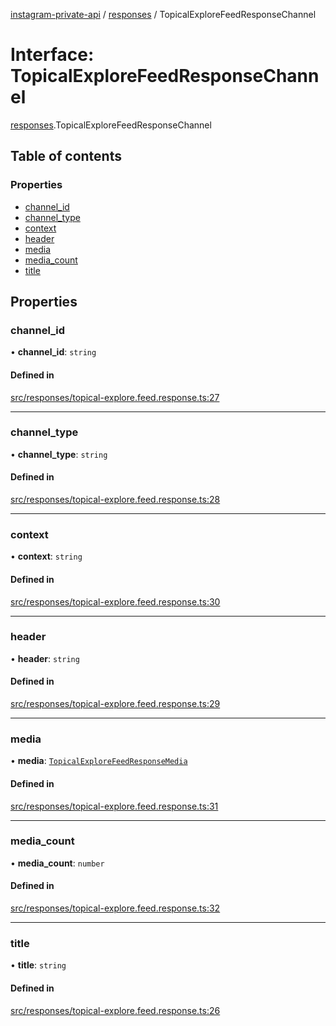 [instagram-private-api](../../README.md) / [responses](../../modules/responses.md) / TopicalExploreFeedResponseChannel

# Interface: TopicalExploreFeedResponseChannel

[responses](../../modules/responses.md).TopicalExploreFeedResponseChannel

## Table of contents

### Properties

- [channel\_id](TopicalExploreFeedResponseChannel.md#channel_id)
- [channel\_type](TopicalExploreFeedResponseChannel.md#channel_type)
- [context](TopicalExploreFeedResponseChannel.md#context)
- [header](TopicalExploreFeedResponseChannel.md#header)
- [media](TopicalExploreFeedResponseChannel.md#media)
- [media\_count](TopicalExploreFeedResponseChannel.md#media_count)
- [title](TopicalExploreFeedResponseChannel.md#title)

## Properties

### channel\_id

• **channel\_id**: `string`

#### Defined in

[src/responses/topical-explore.feed.response.ts:27](https://github.com/Nerixyz/instagram-private-api/blob/b3351b9/src/responses/topical-explore.feed.response.ts#L27)

___

### channel\_type

• **channel\_type**: `string`

#### Defined in

[src/responses/topical-explore.feed.response.ts:28](https://github.com/Nerixyz/instagram-private-api/blob/b3351b9/src/responses/topical-explore.feed.response.ts#L28)

___

### context

• **context**: `string`

#### Defined in

[src/responses/topical-explore.feed.response.ts:30](https://github.com/Nerixyz/instagram-private-api/blob/b3351b9/src/responses/topical-explore.feed.response.ts#L30)

___

### header

• **header**: `string`

#### Defined in

[src/responses/topical-explore.feed.response.ts:29](https://github.com/Nerixyz/instagram-private-api/blob/b3351b9/src/responses/topical-explore.feed.response.ts#L29)

___

### media

• **media**: [`TopicalExploreFeedResponseMedia`](TopicalExploreFeedResponseMedia.md)

#### Defined in

[src/responses/topical-explore.feed.response.ts:31](https://github.com/Nerixyz/instagram-private-api/blob/b3351b9/src/responses/topical-explore.feed.response.ts#L31)

___

### media\_count

• **media\_count**: `number`

#### Defined in

[src/responses/topical-explore.feed.response.ts:32](https://github.com/Nerixyz/instagram-private-api/blob/b3351b9/src/responses/topical-explore.feed.response.ts#L32)

___

### title

• **title**: `string`

#### Defined in

[src/responses/topical-explore.feed.response.ts:26](https://github.com/Nerixyz/instagram-private-api/blob/b3351b9/src/responses/topical-explore.feed.response.ts#L26)
